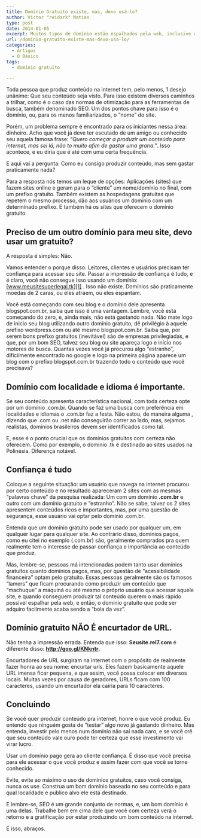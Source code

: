 ```yaml
---
title: Domínio Gratuito existe, mas, devo usá-lo?
author: Victor "reidark" Matias
type: post
date: 2014-01-05
excerpt: Muitos tipos de domínio estão espalhados pela web, inclusive os gratuitos, mas, afinal, eu posso realmente usar?
url: /dominio-gratuito-existe-mas-devo-usa-lo/
categories:
  - Artigos
  - O Básico
tags:
  - domínio gratuito

---
```

Toda pessoa que produz conteúdo na internet tem, pelo menos, 1 desejo unânime: Que seu conteúdo seja visto. Para isso existem diversos caminhos a trilhar, como é o caso das normas de otimização para as ferramentas de busca, também denominado SEO. Um dos pontos chave para isso é o domínio, ou, para os menos familiarizados, o &#8220;nome&#8221; do site.

Porém, um problema sempre é encontrado para os iniciantes nessa área: dinheiro. Acho que você já deve ter escutado de um amigo ou conhecido seu aquela famosa frase: _“Quero começar a produzir um conteúdo para internet, mas sei lá, não to muito afim de gastar uma grana.”_. Isso acontece, e eu diria que é até com uma certa frequência.

E aqui vai a pergunta: Como eu consigo produzir conteúdo, mas sem gastar praticamente nada?

Para a resposta nós temos um leque de opções: Aplicações (sites) que fazem sites online e geram para o &#8220;cliente&#8221; um nome/domínio no final, com um prefixo gratuito. Também existem as hospedagens gratuitas que repetem o mesmo processo, dão aos usuários um domínio com um determinado prefixo. E também há os sites que oferecem o domínio gratuito.

## Preciso de um outro domínio para meu site, devo usar um gratuito?

A resposta é simples: Não.

Vamos entender o porque disso: Leitores, clientes e usuários precisam ter confiança para acessar seu site. Passar a impressão de confiança é tudo, e é claro, você não consegue isso usando um domínio: [www.meusitesuperlegal.tk][1] . Isso não existe. Domínios são praticamente moedas de 2 caras, ou eles atraem, ou eles espantam.

Você está começando com seu blog e o domínio dele apresenta blogspot.com.br, saiba que isso é uma vantagem. Lembre, você está começando do zero, e, ainda mais, não está gastando nada. Não mate logo de inicio seu blog utilizando outro domínio gratuito, dê privilégio à aquele prefixo wordpress.com ou até mesmo blogspot.com.br. Saiba que, por serem bons prefixo gratuitos (inevitável) são de empresas privilegiadas, e que, por um bom SEO, talvez seu blog ou site apareça logo e início nos motores de busca. Quantas vezes você já procurou algo “estranho”, dificilmente encontrado no google e logo na primeira página aparece um blog com o prefixo blogspot.com.br trazendo todo o conteúdo que você precisava?

## Domínio com localidade e idioma é importante.

Se seu conteúdo apresenta característica nacional, com toda certeza opte por um domínio .com.br. Quando se faz uma busca com preferência em localidades e idiomas o .com.br faz a festa. Não estou, de maneira alguma , dizendo que .com ou .net não conseguirão correr ao lado, mas, sejamos realistas, domínios brasileiros devem ser identificados como tal.

E, esse é o ponto crucial que os domínios gratuitos com certeza não oferecem. Como por exemplo, o domínio .tk é destinado ao sites usados na Polinésia. Diferença notável.

## Confiança é tudo

Coloque a seguinte situação: um usuário que navega na internet procurou por certo conteúdo e no resultado apareceram 2 sites com as mesmas “palavras chave” da pesquisa realizada: Um com um domínio **.com.br** e outro com um domínio gratuito e “estranho”. Não se sabe, talvez os 2 sites apresentem conteúdos ricos e importantes, mas, por uma questão de segurança, esse usuário vai optar pelo domínio .com.br.

Entenda que um domínio gratuito pode ser usado por qualquer um, em qualquer lugar para qualquer site. Ao contrário disso, domínios pagos, como eu citei no exemplo (.com.br) são, geralmente comprados pra quem realmente tem o interesse de passar confiança e importância ao conteúdo que produz.

Mas, lembre-se, pessoas má intencionadas podem tanto usar domínios gratuitos quanto domínios pagos, mas, por questão de “acessibilidade financeira” optam pelo gratuito. Essas pessoas geralmente são os famosos “lamers” que ficam procurando como produzir um conteúdo que “machuque” a maquiná ou até mesmo o próprio usuário que acessar aquele site, e quando conseguem produzir tal conteúdo querem o mais rápido possível espalhar pela web, e então, o domínio gratuito que pode ser adquiro facilmente acaba sendo a “bola da vez”.

## Domínio gratuito NÃO É encurtador de URL.

Não tenha a impressão errada. Entenda que isso: **Seusite.rel7.com** é diferente disso: **http://goo.gl/KNkntr**.

Encurtadores de URL surgiram na internet com o propósito de realmente fazer honra ao seu nome: encurtar urls. Eles fazem basicamente aquele URL imensa ficar pequena, e que assim, você possa colocar em diversos locais. Muitas vezes por causa de geradores, URLs ficam com 100 caracteres, usando um encurtador ela cairia para 10 caracteres.

## Concluindo

Se você quer produzir conteúdo pra internet, honre o que você produz. Eu entendo que ninguém gosta de “testar” algo novo já gastando dinheiro. Mas entenda, investir pelo menos num domínio não sai nada caro, e se você crê que seu conteúdo vale ouro pode ter certeza que esse investimento vai virar lucro.

Usar um domínio pago gera ao cliente confiança. É disso que você precisa para ele acessar o que você produz e assim fazer com que você se torne conhecido.

Evite, evite ao máximo o uso de domínios gratuitos, caso você consiga, nunca os use. Construa um bom domínio baseado no seu conteúdo e para qual localidade e publico alvo ele está destinado.

E lembre-se, SEO é um grande conjunto de normas, e, um bom domínio é uma delas. Trabalhe bem em cima dele que você com certeza verá o retorno e a gratificação por estar produzindo um bom conteúdo na internet.

É isso, abraços.

 [1]: http://www.meusitesuperlegal.tk